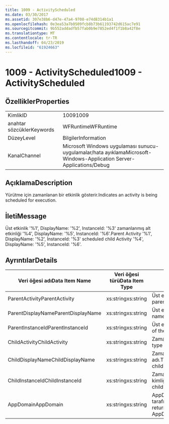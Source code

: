 ```yaml
---
title: 1009 - ActivityScheduled
ms.date: 03/30/2017
ms.assetid: 307e38b6-d47e-47a4-9708-e74d8314b1a1
ms.openlocfilehash: 0e3ea53a7b0509fcb8b73b61193742d615ac7e91
ms.sourcegitcommit: 9b552addadfb57fab0b9e7852ed4f1f1b8a42f8e
ms.translationtype: MT
ms.contentlocale: tr-TR
ms.lasthandoff: 04/23/2019
ms.locfileid: "61924663"
---
```

# <a name="1009---activityscheduled"></a><span data-ttu-id="8bcc8-102">1009 - ActivityScheduled</span><span class="sxs-lookup"><span data-stu-id="8bcc8-102">1009 - ActivityScheduled</span></span>
## <a name="properties"></a><span data-ttu-id="8bcc8-103">Özellikler</span><span class="sxs-lookup"><span data-stu-id="8bcc8-103">Properties</span></span>  
  
|||  
|-|-|  
|<span data-ttu-id="8bcc8-104">Kimlik</span><span class="sxs-lookup"><span data-stu-id="8bcc8-104">ID</span></span>|<span data-ttu-id="8bcc8-105">1009</span><span class="sxs-lookup"><span data-stu-id="8bcc8-105">1009</span></span>|  
|<span data-ttu-id="8bcc8-106">anahtar sözcükler</span><span class="sxs-lookup"><span data-stu-id="8bcc8-106">Keywords</span></span>|<span data-ttu-id="8bcc8-107">WFRuntime</span><span class="sxs-lookup"><span data-stu-id="8bcc8-107">WFRuntime</span></span>|  
|<span data-ttu-id="8bcc8-108">Düzey</span><span class="sxs-lookup"><span data-stu-id="8bcc8-108">Level</span></span>|<span data-ttu-id="8bcc8-109">Bilgiler</span><span class="sxs-lookup"><span data-stu-id="8bcc8-109">Information</span></span>|  
|<span data-ttu-id="8bcc8-110">Kanal</span><span class="sxs-lookup"><span data-stu-id="8bcc8-110">Channel</span></span>|<span data-ttu-id="8bcc8-111">Microsoft Windows uygulaması sunucu-uygulamalar/hata ayıklama</span><span class="sxs-lookup"><span data-stu-id="8bcc8-111">Microsoft-Windows-Application Server-Applications/Debug</span></span>|  
  
## <a name="description"></a><span data-ttu-id="8bcc8-112">Açıklama</span><span class="sxs-lookup"><span data-stu-id="8bcc8-112">Description</span></span>  
 <span data-ttu-id="8bcc8-113">Yürütme için zamanlanan bir etkinlik gösterir.</span><span class="sxs-lookup"><span data-stu-id="8bcc8-113">Indicates an activity is being scheduled for execution.</span></span>  
  
## <a name="message"></a><span data-ttu-id="8bcc8-114">İleti</span><span class="sxs-lookup"><span data-stu-id="8bcc8-114">Message</span></span>  
 <span data-ttu-id="8bcc8-115">Üst etkinlik '%1', DisplayName: '%2', InstanceId: '%3' zamanlanmış alt etkinliği '%4', DisplayName: '%5', InstanceId: '%6'.</span><span class="sxs-lookup"><span data-stu-id="8bcc8-115">Parent Activity '%1', DisplayName: '%2', InstanceId: '%3' scheduled child Activity '%4', DisplayName: '%5', InstanceId: '%6'.</span></span>  
  
## <a name="details"></a><span data-ttu-id="8bcc8-116">Ayrıntılar</span><span class="sxs-lookup"><span data-stu-id="8bcc8-116">Details</span></span>  
  
|<span data-ttu-id="8bcc8-117">Veri öğesi adı</span><span class="sxs-lookup"><span data-stu-id="8bcc8-117">Data Item Name</span></span>|<span data-ttu-id="8bcc8-118">Veri öğesi türü</span><span class="sxs-lookup"><span data-stu-id="8bcc8-118">Data Item Type</span></span>|<span data-ttu-id="8bcc8-119">Açıklama</span><span class="sxs-lookup"><span data-stu-id="8bcc8-119">Description</span></span>|  
|--------------------|--------------------|-----------------|  
|<span data-ttu-id="8bcc8-120">ParentActivity</span><span class="sxs-lookup"><span data-stu-id="8bcc8-120">ParentActivity</span></span>|<span data-ttu-id="8bcc8-121">xs:string</span><span class="sxs-lookup"><span data-stu-id="8bcc8-121">xs:string</span></span>|<span data-ttu-id="8bcc8-122">Üst etkinliğin tür adı.</span><span class="sxs-lookup"><span data-stu-id="8bcc8-122">The type name of the parent activity.</span></span>|  
|<span data-ttu-id="8bcc8-123">ParentDisplayName</span><span class="sxs-lookup"><span data-stu-id="8bcc8-123">ParentDisplayName</span></span>|<span data-ttu-id="8bcc8-124">xs:string</span><span class="sxs-lookup"><span data-stu-id="8bcc8-124">xs:string</span></span>|<span data-ttu-id="8bcc8-125">Üst etkinliğin görünen adı.</span><span class="sxs-lookup"><span data-stu-id="8bcc8-125">The display name of the parent activity.</span></span>|  
|<span data-ttu-id="8bcc8-126">ParentInstanceId</span><span class="sxs-lookup"><span data-stu-id="8bcc8-126">ParentInstanceId</span></span>|<span data-ttu-id="8bcc8-127">xs:string</span><span class="sxs-lookup"><span data-stu-id="8bcc8-127">xs:string</span></span>|<span data-ttu-id="8bcc8-128">Üst etkinliği örneği kimliği.</span><span class="sxs-lookup"><span data-stu-id="8bcc8-128">The instance id of the parent activity.</span></span>|  
|<span data-ttu-id="8bcc8-129">ChildActivity</span><span class="sxs-lookup"><span data-stu-id="8bcc8-129">ChildActivity</span></span>|<span data-ttu-id="8bcc8-130">xs:string</span><span class="sxs-lookup"><span data-stu-id="8bcc8-130">xs:string</span></span>|<span data-ttu-id="8bcc8-131">Zamanlanmış bir alt etkinlik türü adı.</span><span class="sxs-lookup"><span data-stu-id="8bcc8-131">The type name of the scheduled child activity.</span></span>|  
|<span data-ttu-id="8bcc8-132">ChildDisplayName</span><span class="sxs-lookup"><span data-stu-id="8bcc8-132">ChildDisplayName</span></span>|<span data-ttu-id="8bcc8-133">xs:string</span><span class="sxs-lookup"><span data-stu-id="8bcc8-133">xs:string</span></span>|<span data-ttu-id="8bcc8-134">Zamanlanmış bir alt etkinlik görünen adı.</span><span class="sxs-lookup"><span data-stu-id="8bcc8-134">The display name of the scheduled child activity.</span></span>|  
|<span data-ttu-id="8bcc8-135">ChildInstanceId</span><span class="sxs-lookup"><span data-stu-id="8bcc8-135">ChildInstanceId</span></span>|<span data-ttu-id="8bcc8-136">xs:string</span><span class="sxs-lookup"><span data-stu-id="8bcc8-136">xs:string</span></span>|<span data-ttu-id="8bcc8-137">Zamanlanmış bir alt etkinlik örneği kimliği.</span><span class="sxs-lookup"><span data-stu-id="8bcc8-137">The instance id of the scheduled child activity.</span></span>|  
|<span data-ttu-id="8bcc8-138">AppDomain</span><span class="sxs-lookup"><span data-stu-id="8bcc8-138">AppDomain</span></span>|<span data-ttu-id="8bcc8-139">xs:string</span><span class="sxs-lookup"><span data-stu-id="8bcc8-139">xs:string</span></span>|<span data-ttu-id="8bcc8-140">AppDomain.CurrentDomain.FriendlyName tarafından döndürülen dize.</span><span class="sxs-lookup"><span data-stu-id="8bcc8-140">The string returned by AppDomain.CurrentDomain.FriendlyName.</span></span>|

